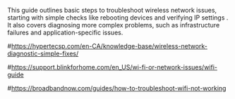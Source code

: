 This guide outlines basic steps to troubleshoot wireless network issues, starting with simple checks like rebooting devices and
verifying IP settings . It also covers diagnosing more complex problems, such as infrastructure failures and application-specific issues.

#https://hypertecsp.com/en-CA/knowledge-base/wireless-network-diagnostic-simple-fixes/

#https://support.blinkforhome.com/en_US/wi-fi-or-network-issues/wifi-guide

#https://broadbandnow.com/guides/how-to-troubleshoot-wifi-not-working
